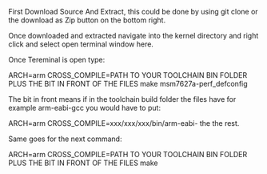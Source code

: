 First Download Source And Extract, this could be done by using git clone or the download as Zip button on the bottom right.

Once downloaded and extracted navigate into the kernel directory and right click and select open terminal window here.

Once Tereminal is open type:

ARCH=arm CROSS_COMPILE=PATH TO YOUR TOOLCHAIN BIN FOLDER PLUS THE BIT IN FRONT OF THE FILES make msm7627a-perf_defconfig

The bit in front means if in the toolchain build folder the files have for example arm-eabi-gcc you would have to put:

ARCH=arm CROSS_COMPILE=xxx/xxx/xxx/bin/arm-eabi- the the rest.

Same goes for the next command:

ARCH=arm CROSS_COMPILE=PATH TO YOUR TOOLCHAIN BIN FOLDER PLUS THE BIT IN FRONT OF THE FILES make
